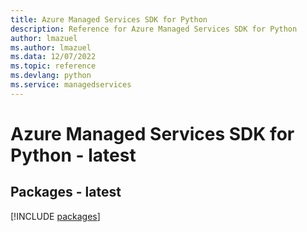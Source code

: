 ```yaml
---
title: Azure Managed Services SDK for Python
description: Reference for Azure Managed Services SDK for Python
author: lmazuel
ms.author: lmazuel
ms.data: 12/07/2022
ms.topic: reference
ms.devlang: python
ms.service: managedservices
---
```

# Azure Managed Services SDK for Python - latest
## Packages - latest
[!INCLUDE [packages](managed-services-index.md)]